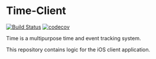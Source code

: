 # Time-Client

[![Build Status](https://github.com/tornquist/time-client/actions/workflows/ci.yml/badge.svg?branch=master)](https://github.com/Tornquist/Time-Client/actions) [![codecov](https://codecov.io/gh/Tornquist/Time-Client/branch/master/graph/badge.svg)](https://codecov.io/gh/Tornquist/Time-Client)

Time is a multipurpose time and event tracking system.

This repository contains logic for the iOS client application.
